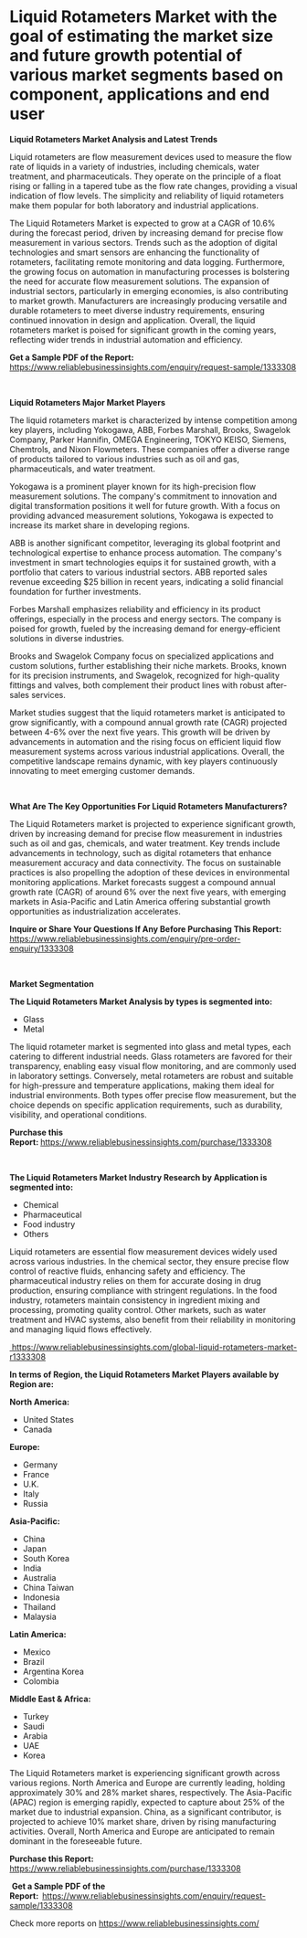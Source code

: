 <p><h1>Liquid Rotameters Market with the goal of estimating the market size and future growth potential of various market segments based on component, applications and end user</h1></p><p><strong>Liquid Rotameters Market Analysis and Latest Trends</strong></p>
<p><p>Liquid rotameters are flow measurement devices used to measure the flow rate of liquids in a variety of industries, including chemicals, water treatment, and pharmaceuticals. They operate on the principle of a float rising or falling in a tapered tube as the flow rate changes, providing a visual indication of flow levels. The simplicity and reliability of liquid rotameters make them popular for both laboratory and industrial applications.</p><p>The Liquid Rotameters Market is expected to grow at a CAGR of 10.6% during the forecast period, driven by increasing demand for precise flow measurement in various sectors. Trends such as the adoption of digital technologies and smart sensors are enhancing the functionality of rotameters, facilitating remote monitoring and data logging. Furthermore, the growing focus on automation in manufacturing processes is bolstering the need for accurate flow measurement solutions. The expansion of industrial sectors, particularly in emerging economies, is also contributing to market growth. Manufacturers are increasingly producing versatile and durable rotameters to meet diverse industry requirements, ensuring continued innovation in design and application. Overall, the liquid rotameters market is poised for significant growth in the coming years, reflecting wider trends in industrial automation and efficiency.</p></p>
<p><strong>Get a Sample PDF of the Report:&nbsp;</strong> <a href="https://www.reliablebusinessinsights.com/enquiry/request-sample/1333308?utm_campaign=75&utm_medium=2&utm_source=Github&utm_content=ia&utm_term=27122024&utm_id=liquid-rotameters">https://www.reliablebusinessinsights.com/enquiry/request-sample/1333308</a></p>
<p>&nbsp;</p>
<p><strong>Liquid Rotameters Major Market Players</strong></p>
<p><p>The liquid rotameters market is characterized by intense competition among key players, including Yokogawa, ABB, Forbes Marshall, Brooks, Swagelok Company, Parker Hannifin, OMEGA Engineering, TOKYO KEISO, Siemens, Chemtrols, and Nixon Flowmeters. These companies offer a diverse range of products tailored to various industries such as oil and gas, pharmaceuticals, and water treatment.</p><p>Yokogawa is a prominent player known for its high-precision flow measurement solutions. The company's commitment to innovation and digital transformation positions it well for future growth. With a focus on providing advanced measurement solutions, Yokogawa is expected to increase its market share in developing regions.</p><p>ABB is another significant competitor, leveraging its global footprint and technological expertise to enhance process automation. The company's investment in smart technologies equips it for sustained growth, with a portfolio that caters to various industrial sectors. ABB reported sales revenue exceeding $25 billion in recent years, indicating a solid financial foundation for further investments.</p><p>Forbes Marshall emphasizes reliability and efficiency in its product offerings, especially in the process and energy sectors. The company is poised for growth, fueled by the increasing demand for energy-efficient solutions in diverse industries. </p><p>Brooks and Swagelok Company focus on specialized applications and custom solutions, further establishing their niche markets. Brooks, known for its precision instruments, and Swagelok, recognized for high-quality fittings and valves, both complement their product lines with robust after-sales services. </p><p>Market studies suggest that the liquid rotameters market is anticipated to grow significantly, with a compound annual growth rate (CAGR) projected between 4-6% over the next five years. This growth will be driven by advancements in automation and the rising focus on efficient liquid flow measurement systems across various industrial applications. Overall, the competitive landscape remains dynamic, with key players continuously innovating to meet emerging customer demands.</p></p>
<p>&nbsp;</p>
<p><strong>What Are The Key Opportunities For Liquid Rotameters Manufacturers?</strong></p>
<p><p>The Liquid Rotameters market is projected to experience significant growth, driven by increasing demand for precise flow measurement in industries such as oil and gas, chemicals, and water treatment. Key trends include advancements in technology, such as digital rotameters that enhance measurement accuracy and data connectivity. The focus on sustainable practices is also propelling the adoption of these devices in environmental monitoring applications. Market forecasts suggest a compound annual growth rate (CAGR) of around 6% over the next five years, with emerging markets in Asia-Pacific and Latin America offering substantial growth opportunities as industrialization accelerates.</p></p>
<p><strong>Inquire or Share Your Questions If Any Before Purchasing This Report:</strong> <a href="https://www.reliablebusinessinsights.com/enquiry/pre-order-enquiry/1333308?utm_campaign=75&utm_medium=2&utm_source=Github&utm_content=ia&utm_term=27122024&utm_id=liquid-rotameters">https://www.reliablebusinessinsights.com/enquiry/pre-order-enquiry/1333308</a></p>
<p>&nbsp;</p>
<p><strong>Market Segmentation</strong></p>
<p><strong>The Liquid Rotameters Market Analysis by types is segmented into:</strong></p>
<p><ul><li>Glass</li><li>Metal</li></ul></p>
<p><p>The liquid rotameter market is segmented into glass and metal types, each catering to different industrial needs. Glass rotameters are favored for their transparency, enabling easy visual flow monitoring, and are commonly used in laboratory settings. Conversely, metal rotameters are robust and suitable for high-pressure and temperature applications, making them ideal for industrial environments. Both types offer precise flow measurement, but the choice depends on specific application requirements, such as durability, visibility, and operational conditions.</p></p>
<p><strong>Purchase this Report:&nbsp;</strong><a href="https://www.reliablebusinessinsights.com/purchase/1333308?utm_campaign=75&utm_medium=2&utm_source=Github&utm_content=ia&utm_term=27122024&utm_id=liquid-rotameters">https://www.reliablebusinessinsights.com/purchase/1333308</a></p>
<p>&nbsp;</p>
<p><strong>The Liquid Rotameters Market Industry Research by Application is segmented into:</strong></p>
<p><ul><li>Chemical</li><li>Pharmaceutical</li><li>Food industry</li><li>Others</li></ul></p>
<p><p>Liquid rotameters are essential flow measurement devices widely used across various industries. In the chemical sector, they ensure precise flow control of reactive fluids, enhancing safety and efficiency. The pharmaceutical industry relies on them for accurate dosing in drug production, ensuring compliance with stringent regulations. In the food industry, rotameters maintain consistency in ingredient mixing and processing, promoting quality control. Other markets, such as water treatment and HVAC systems, also benefit from their reliability in monitoring and managing liquid flows effectively.</p></p>
<p><a href="https://www.reliablebusinessinsights.com/global-liquid-rotameters-market-r1333308?utm_campaign=75&utm_medium=2&utm_source=Github&utm_content=ia&utm_term=27122024&utm_id=liquid-rotameters">&nbsp;https://www.reliablebusinessinsights.com/global-liquid-rotameters-market-r1333308</a></p>
<p><strong>In terms of Region, the Liquid Rotameters Market Players available by Region are:</strong></p>
<p>
    <p> <strong> North America: </strong>
        <ul>
            <li>United States</li>
            <li>Canada</li>
        </ul>
        </p> 
    <p> <strong> Europe: </strong>
        <ul>
            <li>Germany</li>
            <li>France</li>
            <li>U.K.</li>
            <li>Italy</li>
            <li>Russia</li>
        </ul>
        </p> 
    <p> <strong> Asia-Pacific: </strong>
        <ul>
            <li>China</li>
            <li>Japan</li>
            <li>South Korea</li>
            <li>India</li>
            <li>Australia</li>
            <li>China Taiwan</li>
            <li>Indonesia</li>
            <li>Thailand</li>
            <li>Malaysia</li>
        </ul>
        </p> 
    <p> <strong> Latin America: </strong>
        <ul>
            <li>Mexico</li>
            <li>Brazil</li>
            <li>Argentina Korea</li>
            <li>Colombia</li>
        </ul>
        </p> 
    <p> <strong> Middle East & Africa: </strong>
        <ul>
            <li>Turkey</li>
            <li>Saudi</li>
            <li>Arabia</li>
            <li>UAE</li>
            <li>Korea</li>
        </ul>
    </p>
    </p>
<p><p>The Liquid Rotameters market is experiencing significant growth across various regions. North America and Europe are currently leading, holding approximately 30% and 28% market shares, respectively. The Asia-Pacific (APAC) region is emerging rapidly, expected to capture about 25% of the market due to industrial expansion. China, as a significant contributor, is projected to achieve 10% market share, driven by rising manufacturing activities. Overall, North America and Europe are anticipated to remain dominant in the foreseeable future.</p></p>
<p><strong>Purchase this Report: </strong><a href="https://www.reliablebusinessinsights.com/purchase/1333308?utm_campaign=75&utm_medium=2&utm_source=Github&utm_content=ia&utm_term=27122024&utm_id=liquid-rotameters">https://www.reliablebusinessinsights.com/purchase/1333308</a></p>
<p>&nbsp;<strong>Get a Sample PDF of the Report:&nbsp;&nbsp;</strong><a href="https://www.reliablebusinessinsights.com/enquiry/request-sample/1333308?utm_campaign=75&utm_medium=2&utm_source=Github&utm_content=ia&utm_term=27122024&utm_id=liquid-rotameters">https://www.reliablebusinessinsights.com/enquiry/request-sample/1333308</a></p>
<p><strong></strong></p>
<p>Check more reports on <a href="https://www.reliablebusinessinsights.com/?utm_campaign=75&utm_medium=2&utm_source=Github&utm_content=ia&utm_term=27122024&utm_id=liquid-rotameters">https://www.reliablebusinessinsights.com/</a></p>